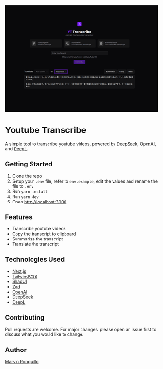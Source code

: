 ![Youtube Transcribe](/banner.png)

# Youtube Transcribe

A simple tool to transcribe youtube videos, powered by [DeepSeek](https://deepseek.ai/), [OpenAI](https://openai.com/), and [DeepL](https://www.deepl.com/).

## Getting Started

1. Clone the repo
2. Setup your `.env` file, refer to `env.example`, edit the values and rename the file to `.env`
3. Run `yarn install`
4. Run `yarn dev`
5. Open [http://localhost:3000](http://localhost:3000)

## Features

- Transcribe youtube videos
- Copy the transcript to clipboard
- Summarize the transcript
- Translate the transcript

## Technologies Used

- [Next.js](https://nextjs.org/)
- [TailwindCSS](https://tailwindcss.com/)
- [ShadUI](https://shadcn.com/)
- [Zod](https://zod.dev/)
- [OpenAI](https://openai.com/)
- [DeepSeek](https://deepseek.ai/)
- [DeepL](https://www.deepl.com/)

## Contributing

Pull requests are welcome. For major changes, please open an issue first to discuss what you would like to change.

## Author

[Marvin Ronquillo](https://github.com/mondejarmarron18)
